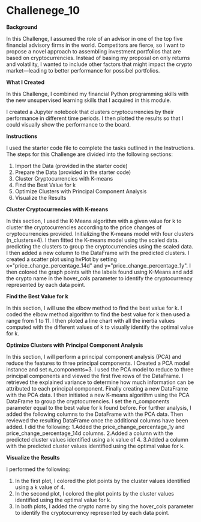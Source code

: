 # Challenege_10


**Background**

In this Challenge, I assumed the role of an advisor in one of the top five financial advisory firms in the world. Competitors are fierce, so I want to propose a novel approach to assembling investment portfolios that are based on cryptocurrencies. Instead of basing my proposal on only returns and volatility, I wanted to include other factors that might impact the crypto market—leading to better performance for possibel portfolios.


**What I Created**

In this Challenge, I combined my financial Python programming skills with the new unsupervised learning skills that I acquired in this module.

I created a Jupyter notebook that clusters cryptocurrencies by their performance in different time periods. I then plotted the results so that I could visually show the performance to the board.



**Instructions**

I used the starter code file to complete the tasks outlined in the Instructions. The steps for this Challenge are divided into the following sections:

1. Import the Data (provided in the starter code)
2. Prepare the Data (provided in the starter code)
3. Cluster Cryptocurrencies with K-means
4. Find the Best Value for k
5. Optimize Clusters with Principal Component Analysis
6. Visualize the Results


**Cluster Cryptocurrencies with K-means**

In this section, I used the K-Means algorithm with a given value for k to cluster the cryptocurrencies according to the price changes of cryptocurrencies provided.
Initializing the K-means model with four clusters (n_clusters=4).
I then fitted the K-means model using the scaled data.
predicting the clusters to group the cryptocurrencies using the scaled data. 
I then added a new column to the DataFrame with the predicted clusters.
I created a scatter plot using hvPlot by setting x="price_change_percentage_14d" and y="price_change_percentage_1y". I then colored the graph points with the labels found using K-Means and add the crypto name in the hover_cols parameter to identify the cryptocurrency represented by each data point.

**Find the Best Value for k**

In this section, I will use the elbow method to find the best value for k.
I coded the elbow method algorithm to find the best value for k then used a range from 1 to 11.
I then ploted a line chart with all the inertia values computed with the different values of k to visually identify the optimal value for k.



**Optimize Clusters with Principal Component Analysis**

In this section, I will perform a principal component analysis (PCA) and reduce the features to three principal components.
I Created a PCA model instance and set n_components=3.
I used the PCA model to reduce to three principal components and viewed the first five rows of the DataFrame.
I retrieved the explained variance to determine how much information can be attributed to each principal component.
Finally creating a new DataFrame with the PCA data. 
I then initiated a new K-means algorithm using the PCA DataFrame to group the cryptocurrencies. I set the n_components parameter equal to the best value for k found before. 
For further analysis, I added the following columns to the DataFrame with the PCA data. Then reviewed the resulting DataFrame once the additional columns have been added. I did the following:
1.Added the price_change_percentage_1y and price_change_percentage_14d columns.
2.Added a column with the predicted cluster values identified using a k value of 4. 
3.Added a column with the predicted cluster values identified using the optimal value for k.

**Visualize the Results**

I performed the following:
1. In the first plot, I colored the plot points by the cluster values identified using a k value of 4.
2. In the second plot, I colored the plot points by the cluster values identified using the optimal value for k.
3. In both plots, I added the crypto name by sing the hover_cols parameter to identify the cryptocurrency represented by each data point.


